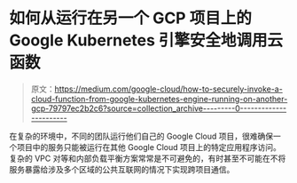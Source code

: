# 如何从运行在另一个 GCP 项目上的 Google Kubernetes 引擎安全地调用云函数

> 原文：<https://medium.com/google-cloud/how-to-securely-invoke-a-cloud-function-from-google-kubernetes-engine-running-on-another-gcp-79797ec2b2c6?source=collection_archive---------0----------------------->

在复杂的环境中，不同的团队运行他们自己的 Google Cloud 项目，很难确保一个项目中的服务只能被运行在其他 Google Cloud 项目上的特定应用程序访问。复杂的 VPC 对等和内部负载平衡方案常常是不可避免的，有时甚至不可能在不将服务暴露给涉及多个区域的公共互联网的情况下实现跨项目通信。